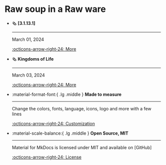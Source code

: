 # Raw soup in a Raw ware

<div class="grid cards" markdown>

-   🗞️ __[3.1.13.1]__

    ---

    March 01, 2024

    [:octicons-arrow-right-24: More](./Texts/2/2.md)

-   🗞️ __Kingdoms of Life__

    ---

    March 03, 2024
    
    [:octicons-arrow-right-24: More](./Texts/3/3.md)

-   :material-format-font:{ .lg .middle } __Made to measure__

    ---

    Change the colors, fonts, language, icons, logo and more with a few lines

    [:octicons-arrow-right-24: Customization](#)

-   :material-scale-balance:{ .lg .middle } __Open Source, MIT__

    ---

    Material for MkDocs is licensed under MIT and available on [GitHub]

    [:octicons-arrow-right-24: License](#)

</div>